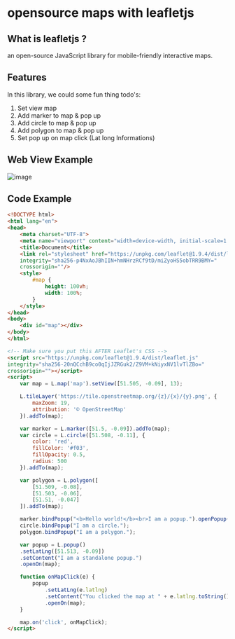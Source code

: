 # opensource maps with leafletjs

## What is leafletjs ?
an open-source JavaScript library for mobile-friendly interactive maps.

## Features
In this library, we could some fun thing todo's:
1. Set view map
2. Add marker to map & pop up
3. Add circle to map & pop up
4. Add polygon to map & pop up
5. Set pop up on map click (Lat long Informations)

## Web View Example
![image](images/leafletjs-maps.png)

## Code Example
```html
<!DOCTYPE html>
<html lang="en">
<head>
    <meta charset="UTF-8">
    <meta name="viewport" content="width=device-width, initial-scale=1.0">
    <title>Document</title>
    <link rel="stylesheet" href="https://unpkg.com/leaflet@1.9.4/dist/leaflet.css"
    integrity="sha256-p4NxAoJBhIIN+hmNHrzRCf9tD/miZyoHS5obTRR9BMY="
    crossorigin=""/>
    <style>
        #map { 
            height: 100vh; 
            width: 100%;
        }
    </style>
</head>
<body>
    <div id="map"></div>
</body>
</html>

<!-- Make sure you put this AFTER Leaflet's CSS -->
<script src="https://unpkg.com/leaflet@1.9.4/dist/leaflet.js"
integrity="sha256-20nQCchB9co0qIjJZRGuk2/Z9VM+kNiyxNV1lvTlZBo="
crossorigin=""></script> 
<script>
    var map = L.map('map').setView([51.505, -0.09], 13);

    L.tileLayer('https://tile.openstreetmap.org/{z}/{x}/{y}.png', {
        maxZoom: 19,
        attribution: '© OpenStreetMap'
    }).addTo(map);

    var marker = L.marker([51.5, -0.09]).addTo(map);
    var circle = L.circle([51.508, -0.11], {
        color: 'red',
        fillColor: '#f03',
        fillOpacity: 0.5,
        radius: 500
    }).addTo(map);

    var polygon = L.polygon([
        [51.509, -0.08],
        [51.503, -0.06],
        [51.51, -0.047]
    ]).addTo(map);

    marker.bindPopup("<b>Hello world!</b><br>I am a popup.").openPopup();
    circle.bindPopup("I am a circle.");
    polygon.bindPopup("I am a polygon.");

    var popup = L.popup()
    .setLatLng([51.513, -0.09])
    .setContent("I am a standalone popup.")
    .openOn(map);

    function onMapClick(e) {
        popup
            .setLatLng(e.latlng)
            .setContent("You clicked the map at " + e.latlng.toString())
            .openOn(map);
    }

    map.on('click', onMapClick);
</script>
```